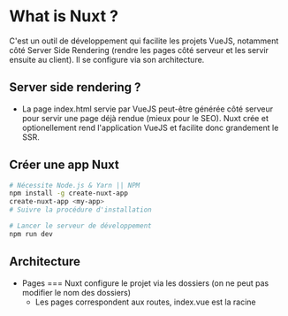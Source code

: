 # What is Nuxt ?

C'est un outil de développement qui facilite les projets VueJS, notamment côté Server Side Rendering (rendre les pages côté serveur et les servir ensuite au client). Il se configure via son architecture.

## Server side rendering ?

* La page index.html servie par VueJS peut-être générée côté serveur pour servir une page déjà rendue (mieux pour le SEO). Nuxt crée et optionellement rend l'application VueJS et facilite donc grandement le SSR.

## Créer une app Nuxt

```bash
# Nécessite Node.js & Yarn || NPM
npm install -g create-nuxt-app
create-nuxt-app <my-app>
# Suivre la procédure d'installation

# Lancer le serveur de développement
npm run dev
```

## Architecture

* Pages === Nuxt configure le projet via les dossiers (on ne peut pas modifier le nom des dossiers)
    * Les pages correspondent aux routes, index.vue est la racine
